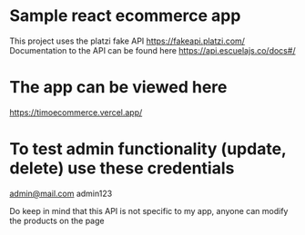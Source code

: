 # Sample react ecommerce app

This project uses the platzi fake API https://fakeapi.platzi.com/
Documentation to the API can be found here https://api.escuelajs.co/docs#/

# The app can be viewed here
https://timoecommerce.vercel.app/

# To test admin functionality (update, delete) use these credentials 
admin@mail.com
admin123

Do keep in mind that this API is not specific to my app, anyone can modify the 
products on the page
